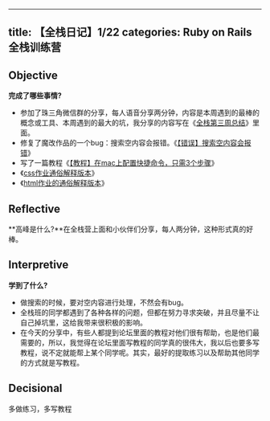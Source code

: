 
---
title: 【全栈日记】1/22
categories: Ruby on Rails全栈训练营
---

## Objective
**完成了哪些事情?**
- 参加了珠三角微信群的分享，每人语音分享两分钟，内容是本周遇到的最棒的概念或工具、本周遇到的最大的坑，我分享的内容写在《[全栈第三周总结][1]》里面。
- 修复了魔改作品的一个bug：搜索空内容会报错。《[【错误】搜索空内容会报错][2]》
- 写了一篇教程《[【教程】在mac上配置快捷命令，只需3个步骤][3]》
- 《[css作业通俗解释版本][4]》
- 《[html作业的通俗解释版本][5]》

## Reflective

**高峰是什么?**在全栈营上面和小伙伴们分享，每人两分钟，这种形式真的好棒。

## Interpretive

**学到了什么?**

- 做搜索的时候，要对空内容进行处理，不然会有bug。
- 全栈班的同学都遇到了各种各样的问题，但都在努力寻求突破，并且尽量不让自己掉坑里，这给我带来很积极的影响。
- 在今天的分享中，有些人都提到论坛里面的教程对他们很有帮助，也是他们最需要的，所以，我觉得在论坛里面写教程的同学真的很伟大，我以后也要多写教程，说不定就能帮上某个同学呢。其实，最好的提取练习以及帮助其他同学的方式就是写教程。

## Decisional

多做练习，多写教程

[1]:	http://raimonfuns-blog.logdown.com/posts/1345832
[2]:	http://raimonfuns-blog.logdown.com/posts/1345559
[3]:	http://raimonfuns-blog.logdown.com/posts/1344935
[4]:	http://raimonfuns-blog.logdown.com/posts/1344753
[5]:	http://raimonfuns-blog.logdown.com/posts/1344518